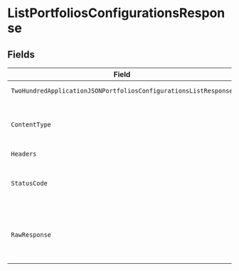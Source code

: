 # ListPortfoliosConfigurationsResponse


## Fields

| Field                                                                                                                                                                              | Type                                                                                                                                                                               | Required                                                                                                                                                                           | Description                                                                                                                                                                        |
| ---------------------------------------------------------------------------------------------------------------------------------------------------------------------------------- | ---------------------------------------------------------------------------------------------------------------------------------------------------------------------------------- | ---------------------------------------------------------------------------------------------------------------------------------------------------------------------------------- | ---------------------------------------------------------------------------------------------------------------------------------------------------------------------------------- |
| `TwoHundredApplicationJSONPortfoliosConfigurationsListResponse`                                                                                                                    | [*operations.ListPortfoliosConfigurationsPortfoliosConfigurationsListResponse](../../../pkg/models/operations/listportfoliosconfigurationsportfoliosconfigurationslistresponse.md) | :heavy_minus_sign:                                                                                                                                                                 | Portfolios configurations                                                                                                                                                          |
| `ContentType`                                                                                                                                                                      | *string*                                                                                                                                                                           | :heavy_check_mark:                                                                                                                                                                 | HTTP response content type for this operation                                                                                                                                      |
| `Headers`                                                                                                                                                                          | map[string][]*string*                                                                                                                                                              | :heavy_minus_sign:                                                                                                                                                                 | N/A                                                                                                                                                                                |
| `StatusCode`                                                                                                                                                                       | *int*                                                                                                                                                                              | :heavy_check_mark:                                                                                                                                                                 | HTTP response status code for this operation                                                                                                                                       |
| `RawResponse`                                                                                                                                                                      | [*http.Response](https://pkg.go.dev/net/http#Response)                                                                                                                             | :heavy_minus_sign:                                                                                                                                                                 | Raw HTTP response; suitable for custom response parsing                                                                                                                            |
